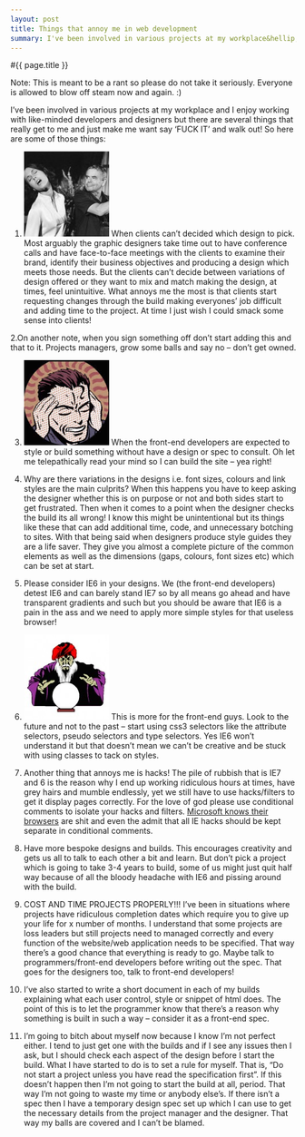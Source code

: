 ```yaml
---
layout: post
title: Things that annoy me in web development
summary: I've been involved in various projects at my workplace&hellip;
---
```


#{{ page.title }}

Note: This is meant to be a rant so please do not take it seriously. Everyone is allowed to blow off steam now and again. :)

I&rsquo;ve been involved in various projects at my workplace and I enjoy working with like-minded developers and designers but there are several things that really get to me and just make me want say &lsquo;FUCK IT&rsquo; and walk out! So here are some of those things:

1. ![alt text](/images/slap.jpg "bitch slap") When clients can&rsquo;t decided which design to pick. Most arguably the graphic designers take time out to have conference calls and have face-to-face meetings with the clients to examine their brand, identify their business objectives and producing a design which meets those needs. But the clients can&rsquo;t decide between variations of design offered or they want to mix and match making the design, at times, feel unintuitive.  What annoys me the most is that clients start requesting changes through the build making everyones’ job difficult and adding time to the project. At time I just wish I could smack some sense into clients!

2.On another note, when you sign something off don&rsquo;t start adding this and that to it. Projects managers, grow some balls and say no – don&rsquo;t get owned.

3. ![alt text](/images/telepathy.jpg "Mind reading") When the front-end developers are expected to style or build something without have a design or spec to consult. Oh let me telepathically read your mind so I can build the site – yea right!

4. Why are there variations in the designs i.e. font sizes, colours and link styles are the main culprits? When this happens you have to keep asking the designer whether this is on purpose or not and both sides start to get frustrated. Then when it comes to a point when the designer checks the build its all wrong! I know this might be unintentional but its things like these that can add additional time, code, and unnecessary botching to sites. With that being said when designers produce style guides they are a life saver. They give you almost a complete picture of the common elements as well as the dimensions (gaps, colours, font sizes etc) which can be set at start.

5. Please consider IE6 in your designs. We (the front-end developers) detest IE6 and can barely stand IE7 so by all means go ahead and have transparent gradients and such but you should be aware that IE6 is a pain in the ass and we need to apply more simple styles for that useless browser!

6. ![alt text](/images/crystal-ball.jpg "Crystal ball") This is more for the front-end guys. Look to the future and not to the past – start using css3 selectors like the attribute selectors, pseudo selectors and type selectors. Yes IE6 won’t understand it but that doesn’t mean we can’t be creative and be stuck with using classes to tack on styles.

7. Another thing that annoys me is hacks! The pile of rubbish that is IE7 and 6 is the reason why I end up working ridiculous hours at times, have grey hairs and mumble endlessly, yet we still have to use hacks/filters to get it display pages correctly. For the love of god please use conditional comments to isolate your hacks and filters. <a href="http://blogs.msdn.com/ie/archive/2005/10/12/480242.aspx">Microsoft knows their browsers</a> are shit and even the admit that all IE hacks should be kept separate in conditional comments.

8. Have more bespoke designs and builds. This encourages creativity and gets us all to talk to each other a bit and learn. But don&rsquo;t pick a project which is going to take 3-4 years to build, some of us might just quit half way because of all the bloody headache with IE6 and pissing around with the build.

9. COST AND TIME PROJECTS PROPERLY!!! I&rsquo;ve been in situations where projects have ridiculous completion dates which require you to give up your life for x number of months. I understand that some projects are loss leaders but still projects need to managed correctly and every function of the website/web application needs to be specified. That way there&rsquo;s a good chance that everything is ready to go. Maybe talk to programmers/front-end developers before writing out the spec. That goes for the designers too, talk to front-end developers!

10. I&rsquo;ve also started to write a short document in each of my builds explaining what each user control, style or snippet of html does.  The point of this is to let the programmer know that there&rsquo;s a reason why something is built in such a way – consider it as a front-end spec.

11. I&rsquo;m going to bitch about myself now because I know I&rsquo;m not perfect either. I tend to just get one with the builds and if I see any issues then I ask, but I should check each aspect of the design before I start the build. What I have started to do is to set a  rule for myself. That is, &ldquo;Do not start a project unless you have read the specification first&rdquo;. If this doesn&rsquo;t happen then I&rsquo;m not going to start the build at all, period. That way I&rsquo;m not going to waste my time or anybody else&rsquo;s. If there isn&rsquo;t a spec then I have a temporary design spec set up which I can use to get the necessary details from the project manager and the designer. That way my balls are covered and I can&rsquo;t be blamed.